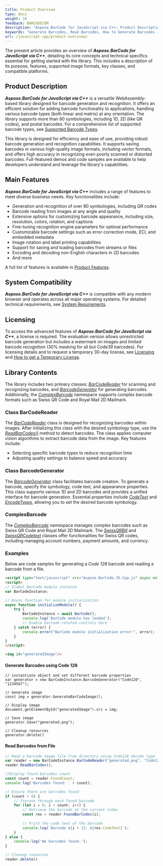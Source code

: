 ```yaml
---
title: Product Overview
type: docs
weight: 10
feedback: BARCODECOM
description: "Aspose.BarCode for JavaScript via C++: Product Description, Main Features, and General Information"
keywords: "Generate Barcodes, Read Barcodes, How to Generate Barcodes in JavaScript, Use Advanced Settings to Style and Customize Barcodes, Aspose.BarCode"
url: /javascript-cpp/product-overview/
---
```


The present article provides an overview of ***Aspose.BarCode for JavaScript via C++***, detailing its core concepts and technical specifics essential for getting started with the library. This includes a description of its purpose, features, supported image formats, key classes, and compatible platforms.

## **Product Description**
***Aspose.BarCode for JavaScript via C++*** is a versatile WebAssembly-based library designed for barcode generation and recognition. It offers an efficient solution for adding barcode functionality to applications, handling various barcode types (both linear and matrix) at any orientation. The library supports more than 80 symbologies, including 1D, 2D (like QR codes), and postal barcodes. For a comprehensive list of supported barcode types, see [Supported Barcode Types](/barcode/javascript-cpp/barcode-types/).

This library is designed for efficiency and ease of use, providing robust barcode generation and recognition capabilities. It supports saving barcodes in various high-quality image formats, including vector formats, and offers high accuracy in recognizing even poorly scanned or distorted barcodes. Full-featured demos and code samples are available to help developers understand and leverage the library's capabilities.

## **Main Features**

***Aspose.BarCode for JavaScript via C++*** includes a range of features to meet diverse business needs. Key functionalities include:

- Generation and recognition of over 80 symbologies, including QR codes
- Barcode reading from images at any angle and quality
- Extensive options for customizing barcode appearance, including size, resolution, colors, rotation, and captions
- Fine-tuning recognition engine parameters for optimal performance
- Customizable barcode settings such as error correction mode, ECI, and embedded metadata
- Image rotation and label printing capabilities
- Support for saving and loading barcodes from streams or files
- Encoding and decoding non-English characters in 2D barcodes
- And more

A full list of features is available in [Product Features](/barcode/javascript-cpp/product-features/).

## **System Compatibility**
***Aspose.BarCode for JavaScript via C++*** is compatible with any modern browser and operates across all major operating systems. For detailed technical requirements, see [System Requirements](/barcode/javascript-cpp/system-requirements/).

## **Licensing**
To access the advanced features of ***Aspose.BarCode for JavaScript via C++***, a license is required. The evaluation version allows unrestricted barcode generation but includes a watermark on images and limited barcode recognition (30% masking for all but Code39 barcodes). For licensing details and to request a temporary 30-day license, see [Licensing](/barcode/javascript-cpp/licensing/) and [How to get a Temporary License](https://purchase.aspose.com/temporary-license).

## **Library Contents**
The library includes two primary classes: [*BarCodeReader*](https://reference.aspose.com/barcode/javascript-cpp/aspose.barcode.barcoderecognition/barcodereader) for scanning and recognizing barcodes, and [*BarcodeGenerator*](https://reference.aspose.com/barcode/javascript-cpp/aspose.barcode.generation/barcodegenerator) for generating barcodes. Additionally, the [*ComplexBarcode*](https://reference.aspose.com/barcode/javascript-cpp/aspose.barcode.complexbarcode) namespace supports complex barcode formats such as Swiss QR Code and Royal Mail 2D Mailmark.

### **Class BarCodeReader**
The [*BarCodeReader*](https://reference.aspose.com/barcode/javascript-cpp/aspose.barcode.barcoderecognition/barcodereader) class is designed for recognizing barcodes within images. After initializing this class with the desired symbology type, use the [*ReadBarCodes()*](https://reference.aspose.com/barcode/javascript-cpp/aspose.barcode.barcoderecognition/barcodereader/methods/readbarcodes) method to detect barcodes. The class applies computer vision algorithms to extract barcode data from the image. Key features include:

- Selecting specific barcode types to reduce recognition time
- Adjusting quality settings to balance speed and accuracy

### **Class BarcodeGenerator**
The [*BarcodeGenerator*](https://reference.aspose.com/barcode/javascript-cpp/aspose.barcode.generation/barcodegenerator) class facilitates barcode creation. To generate a barcode, specify the symbology, code text, and appearance properties. This class supports various 1D and 2D barcodes and provides a unified interface for barcode generation. Essential properties include [*CodeText*](https://reference.aspose.com/barcode/javascript-cpp/aspose.barcode.generation/barcodegenerator/properties/codetext) and [*EncodeTypes*](https://reference.aspose.com/barcode/javascript-cpp/aspose.barcode.generation/encodetypes), allowing you to set the desired barcode symbology.

### **ComplexBarcode**
The [*ComplexBarcode*](https://reference.aspose.com/barcode/javascript-cpp/aspose.barcode.complexbarcode) namespace manages complex barcodes such as Swiss QR Code and Royal Mail 2D Mailmark. The [*SwissQRBill*](https://reference.aspose.com/barcode/javascript-cpp/aspose.barcode.complexbarcode/swissqrbill) and [*SwissQRCodetext*](https://reference.aspose.com/barcode/javascript-cpp/aspose.barcode.complexbarcode/swissqrcodetext) classes offer functionalities for Swiss QR codes, including managing account numbers, payment amounts, and currency.

### **Examples**
Below are code samples for generating a *Code 128* barcode and reading a barcode from a file.

```html
<script type="text/javascript" src="Aspose.BarCode.JS.Cpp.js" async onload="initializeModule()"></script>
<script>
// Global BarCode module instance
var BarCodeInstance;

// Async function for module initialization
async function initializeModule() {
    try {
        BarCodeInstance = await BarCode();
        console.log('BarCode module has loaded');
        // Enable barcode-related controls here
    } catch (error) {
        console.error("BarCode module initialization error:", error);
    }
}
</script>

<img id="generatedImage"/>
```
#### Generate Barcodes using Code 128
```
// instantiate object and set different barcode properties
var generator = new BarCodeInstance.BarcodeGenerator("Code128", "1234567");

// Generate image    
const img = generator.GenerateBarCodeImage();

// Display image
document.getElementById("generatedImage").src = img;

// Save image
generator.Save("generated.png");

// Cleanup resources
generator.delete()
```

#### Read Barcodes from File
```js
// Read a barcode image file from directory using Code128 decode type
var reader = new BarCodeInstance.BarCodeReader("generated.png", "Code128");
reader.ReadBarCodes();

//Display found barcodes count
const count = reader.FoundCount;
console.log('Barcodes found: ' + count);

// Ensure there are barcodes found
if (count > 0) {
    // Iterate through each found barcode
    for (let i = 0; i < count; i++) {
        // Retrieve the barcode at the current index
        const res = reader.FoundBarCodes(i);
        
        // Print the code text of the barcode
        console.log(`Barcode ${i + 1}: ${res.CodeText}`);
    }
} else {
    console.log('No barcodes found.');
}

// Cleanup resources
reader.delete()
```
